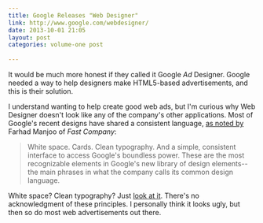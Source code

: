 ```yaml
---
title: Google Releases "Web Designer"
link: http://www.google.com/webdesigner/
date: 2013-10-01 21:05
layout: post
categories: volume-one post
  
---
```



It would be much more honest if they called it Google _Ad_ Designer. Google needed a way to help designers make HTML5-based advertisements, and this is their solution.

I understand wanting to help create good web ads, but I'm curious why Web Designer doesn't look like any of the company's other applications. Most of Google's recent designs have shared a consistent language, [as noted by](http://www.fastcodesign.com/3016268/google-the-redesign) Farhad Manjoo of _Fast Company_:

> White space. Cards. Clean typography. And a simple, consistent interface to access Google's boundless power. These are the most recognizable elements in Google's new library of design elements--the main phrases in what the company calls its common design language.

White space? Clean typography? Just [look at it]({{site.domain}}/public/cargo/google-web-designer.png). There's no acknowledgment of these principles. I personally think it looks ugly, but then so do most web advertisements out there.
